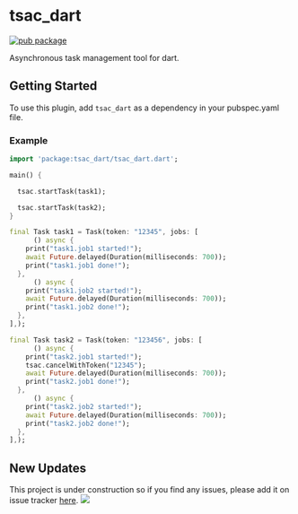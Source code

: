 # tsac_dart

[![pub package](https://img.shields.io/pub/v/tsac_dart.svg)](https://pub.dev/packages/tsac_dart)

Asynchronous task management tool for dart.

## Getting Started
To use this plugin, add `tsac_dart` as a dependency in your pubspec.yaml file.

### Example

``` dart
import 'package:tsac_dart/tsac_dart.dart';

main() {

  tsac.startTask(task1);

  tsac.startTask(task2);
}

final Task task1 = Task(token: "12345", jobs: [
      () async {
    print("task1.job1 started!");
    await Future.delayed(Duration(milliseconds: 700));
    print("task1.job1 done!");
  },
      () async {
    print("task1.job2 started!");
    await Future.delayed(Duration(milliseconds: 700));
    print("task1.job2 done!");
  },
],);

final Task task2 = Task(token: "123456", jobs: [
      () async {
    print("task2.job1 started!");
    tsac.cancelWithToken("12345");
    await Future.delayed(Duration(milliseconds: 700));
    print("task2.job1 done!");
  },
      () async {
    print("task2.job2 started!");
    await Future.delayed(Duration(milliseconds: 700));
    print("task2.job2 done!");
  },
],);
```

## New Updates

This project is under construction so if you find any issues, 
please add it on issue tracker [here](https://github.com/dev-piyushkumar/tsac_dart/issues).
![](https://media1.tenor.com/images/c389830a55d9166b648f16996214ef57/tenor.gif)